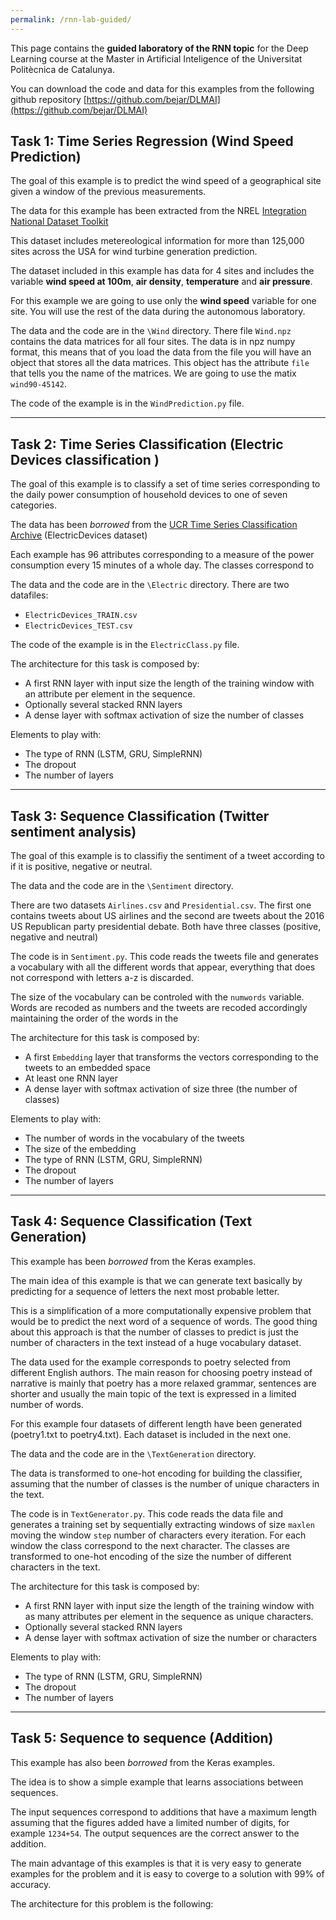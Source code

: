 ```yaml
---
permalink: /rnn-lab-guided/
---
```



This page contains the **guided laboratory of the RNN topic** for the Deep Learning course at the Master in Artificial Inteligence of the Universitat Politècnica de Catalunya.

You can download the code and data for this examples from the following
github repository [https://github.com/bejar/DLMAI](https://github.com/bejar/DLMAI)


## Task 1: Time Series Regression (Wind Speed Prediction)

The goal of this example is to predict the wind speed of a geographical site
given a window of the previous measurements.

The data for this example has been extracted from the NREL
[Integration National Dataset Toolkit](https://www.nrel.gov/grid/wind-toolkit.html)

This dataset includes metereological information for more than 125,000 sites
across the USA for wind turbine generation prediction.

The dataset included in this example has data for 4 sites and includes the
variable **wind speed at 100m**, **air density**, **temperature** and
**air pressure**.

For this example we are going to use only the **wind speed** variable for one
site. You will use the rest of the data during the autonomous laboratory.

The data and the code are in the `\Wind` directory. There file `Wind.npz`
contains the data matrices for all four sites. The data is in npz numpy format,
this means that of you load the data from the file you will have an object that
stores all the data matrices. This object has the attribute `file` that tells
you the name of the matrices. We are going to use the matix `wind90-45142`.

The code of the example is in the `WindPrediction.py` file.

- - - -

## Task 2: Time Series Classification (Electric Devices classification )

The goal of this example is to classify a set of time series corresponding to
the daily power consumption of household devices to one of seven categories.

The data has been _borrowed_ from the
[UCR Time Series Classification Archive](http://www.cs.ucr.edu/~eamonn/time_series_data/)
(ElectricDevices dataset)

Each example has 96 attributes corresponding to a measure of the power consumption
every 15 minutes of a whole day. The classes correspond to


The data and the code are in the `\Electric` directory. There are two datafiles:

* `ElectricDevices_TRAIN.csv`
* `ElectricDevices_TEST.csv`

The code of the example is in the `ElectricClass.py` file.

The architecture for this task is composed by:

* A first RNN layer with input size the length of the training window with an
 attribute per element in the sequence.
* Optionally several stacked RNN layers
* A dense layer with softmax activation of size the number of classes

Elements to play with:

* The type of RNN (LSTM, GRU, SimpleRNN)
* The dropout
* The number of layers

- - - -

## Task 3: Sequence Classification (Twitter sentiment analysis)

The goal of this example is to classifiy the sentiment of a tweet according to
if it is positive, negative or neutral.

The data and the code are in the `\Sentiment` directory.

There are two datasets `Airlines.csv` and `Presidential.csv`. The first one
contains tweets about US airlines and the second are tweets about the
2016 US Republican party presidential debate. Both have three classes
(positive, negative and neutral)

The code is in `Sentiment.py`. This code reads the tweets file and generates
a vocabulary with all the different words that appear, everything that does not
correspond with letters a-z is discarded.

The size of the vocabulary can be controled with the `numwords` variable. Words
are recoded as numbers and the tweets are recoded accordingly maintaining the
order of the words in the


The architecture for this task is composed by:

* A first `Embedding` layer that transforms the vectors corresponding to the
tweets to an embedded space
* At least one RNN layer
* A dense layer with softmax activation of size three (the number of classes)

Elements to play with:

* The number of words in the vocabulary of the tweets
* The size of the embedding
* The type of RNN (LSTM, GRU, SimpleRNN)
* The dropout
* The number of layers

- - - -

## Task 4: Sequence Classification (Text Generation)

This example has been _borrowed_ from the Keras examples.

The main idea of this example is that we can generate text basically by
predicting for a sequence of letters the next most probable letter.

This is a simplification of a more computationally expensive problem that would
be to predict the next word of a sequence of words. The good thing about this
approach is that the number of classes to predict is just the number of characters
in the text instead of a huge vocabulary dataset.

The data used for the example corresponds to poetry selected from different
English authors. The main reason for choosing poetry instead of narrative is
mainly that poetry has a more relaxed grammar, sentences are shorter and usually
the main topic of the text is expressed in a limited number of words.

For this example four datasets of different length have been generated
(poetry1.txt to poetry4.txt). Each dataset is included in the next one.

The data and the code are in the `\TextGeneration` directory.

The data is transformed to one-hot encoding for building the classifier, assuming
that the number of classes is the number of unique characters in the text.

The code is in `TextGenerator.py`. This code reads the data file and generates
a training set by sequentially extracting windows of size `maxlen` moving
the window `step` number of characters every iteration. For each window the class
correspond to the next character. The classes are transformed to one-hot encoding
of the size the number of different characters in the text.


The architecture for this task is composed by:

* A first RNN layer with input size the length of the training window with as
 many attributes per element in the sequence as unique characters.
* Optionally several stacked RNN layers
* A dense layer with softmax activation of size the number or characters

Elements to play with:

* The type of RNN (LSTM, GRU, SimpleRNN)
* The dropout
* The number of layers

- - - -

## Task 5: Sequence to sequence (Addition)

This example has also been _borrowed_ from the Keras examples.

The idea is to show a simple example that learns associations between sequences.

The input sequences correspond to additions that have a maximum length assuming
that the figures added have a limited number of digits, for example `1234+54`.
The output sequences are the correct answer to the addition.

The main advantage of this examples is that it is very easy to generate examples
for the problem and it is easy to coverge to a solution with 99% of accuracy.

The architecture for this problem is the following:
